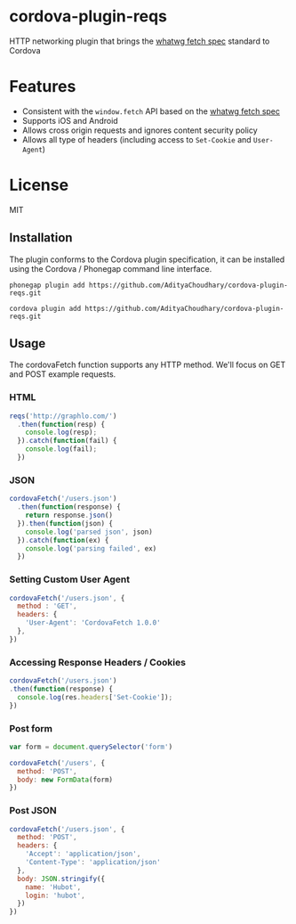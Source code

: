 # cordova-plugin-reqs

HTTP networking plugin that brings the [whatwg fetch spec](https://fetch.spec.whatwg.org/) standard to Cordova

# Features

- Consistent with the `window.fetch` API based on the [whatwg fetch spec](https://fetch.spec.whatwg.org/)
- Supports iOS and Android
- Allows cross origin requests and ignores content security policy
- Allows all type of headers (including access to ```Set-Cookie``` and ```User-Agent```)

# License

MIT

## Installation

The plugin conforms to the Cordova plugin specification, it can be installed
using the Cordova / Phonegap command line interface.

    phonegap plugin add https://github.com/AdityaChoudhary/cordova-plugin-reqs.git

    cordova plugin add https://github.com/AdityaChoudhary/cordova-plugin-reqs.git

## Usage

The cordovaFetch function supports any HTTP method. We'll focus on GET and POST example requests.

### HTML

```javascript
reqs('http://graphlo.com/')
  .then(function(resp) {
    console.log(resp);
  }).catch(function(fail) {
    console.log(fail);
  })
```

### JSON

```javascript
cordovaFetch('/users.json')
  .then(function(response) {
    return response.json()
  }).then(function(json) {
    console.log('parsed json', json)
  }).catch(function(ex) {
    console.log('parsing failed', ex)
  })
```

### Setting Custom User Agent

```javascript
cordovaFetch('/users.json', {
  method : 'GET',
  headers: {
    'User-Agent': 'CordovaFetch 1.0.0'
  },
})
```

### Accessing Response Headers / Cookies

```javascript
cordovaFetch('/users.json')
.then(function(response) {
  console.log(res.headers['Set-Cookie']);
})
```

### Post form

```javascript
var form = document.querySelector('form')

cordovaFetch('/users', {
  method: 'POST',
  body: new FormData(form)
})
```

### Post JSON

```javascript
cordovaFetch('/users.json', {
  method: 'POST',
  headers: {
    'Accept': 'application/json',
    'Content-Type': 'application/json'
  },
  body: JSON.stringify({
    name: 'Hubot',
    login: 'hubot',
  })
})
```